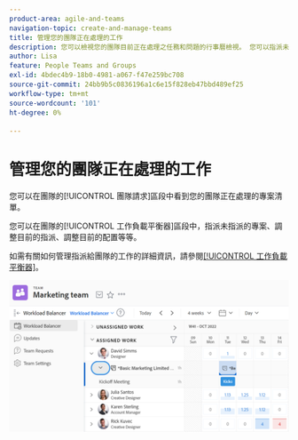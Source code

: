 ```yaml
---
product-area: agile-and-teams
navigation-topic: create-and-manage-teams
title: 管理您的團隊正在處理的工作
description: 您可以檢視您的團隊目前正在處理之任務和問題的行事曆檢視。 您可以指派未指派的專案、調整目前的指派、調整目前的配置等等。
author: Lisa
feature: People Teams and Groups
exl-id: 4bdec4b9-18b0-4981-a067-f47e259bc708
source-git-commit: 24bb9b5c0836196a1c6e15f828eb47bbd489ef25
workflow-type: tm+mt
source-wordcount: '101'
ht-degree: 0%

---
```


# 管理您的團隊正在處理的工作

您可以在團隊的[!UICONTROL 團隊請求]區段中看到您的團隊正在處理的專案清單。

您可以在團隊的[!UICONTROL 工作負載平衡器]區段中，指派未指派的專案、調整目前的指派、調整目前的配置等等。

如需有關如何管理指派給團隊的工作的詳細資訊，請參閱[[!UICONTROL 工作負載平衡器]](../../resource-mgmt/workload-balancer/assign-work-in-workload-balancer.md)。

![](assets/team-page-with-team-requests-and-balancer-sections-left.png)
